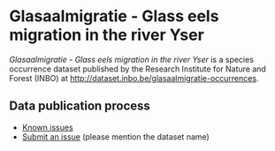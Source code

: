 # Glasaalmigratie - Glass eels migration in the river Yser

*Glasaalmigratie - Glass eels migration in the river Yser* is a species occurrence dataset published by the Research Institute for Nature and Forest (INBO) at <http://dataset.inbo.be/glasaalmigratie-occurrences>.

## Data publication process

* [Known issues](https://github.com/LifeWatchINBO/data-publication/labels/glasaalmigratie-occurrences)
* [Submit an issue](https://github.com/LifeWatchINBO/data-publication/issues/new) (please mention the dataset name)
